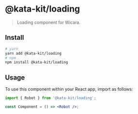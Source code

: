 # @kata-kit/loading

> Loading component for Wicara.

## Install

```sh
# yarn
yarn add @kata-kit/loading
# npm
npm install @kata-kit/loading
```

## Usage

To use this component within your React app, import as follows:

```jsx
import { Robot } from '@kata-kit/loading';

const Component = () => <Robot />;
```
